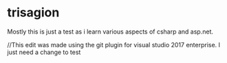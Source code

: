 # trisagion
Mostly this is just a test as i learn various aspects of csharp and asp.net.

//This edit was made using the git plugin for visual studio 2017 enterprise. I just need a change to test
